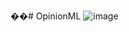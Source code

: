 ��#   O p i n i o n M L 
 
 ![image](https://github.com/user-attachments/assets/d482789e-c2b2-411e-8ca6-c5530e58cab6)
